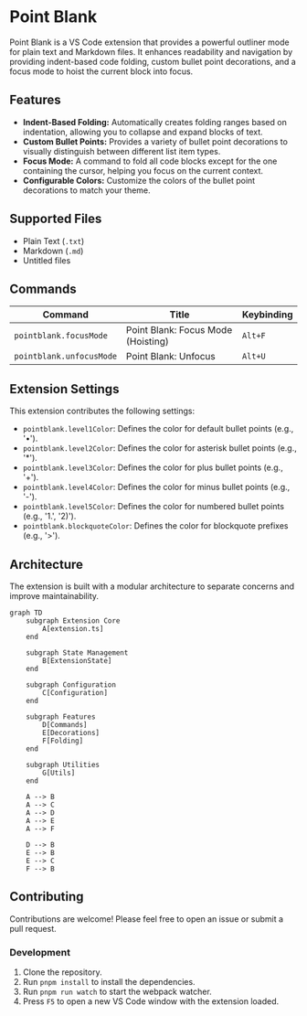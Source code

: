# Point Blank

Point Blank is a VS Code extension that provides a powerful outliner mode for plain text and Markdown files. It enhances readability and navigation by providing indent-based code folding, custom bullet point decorations, and a focus mode to hoist the current block into focus.

## Features

- **Indent-Based Folding:** Automatically creates folding ranges based on indentation, allowing you to collapse and expand blocks of text.
- **Custom Bullet Points:** Provides a variety of bullet point decorations to visually distinguish between different list item types.
- **Focus Mode:** A command to fold all code blocks except for the one containing the cursor, helping you focus on the current context.
- **Configurable Colors:** Customize the colors of the bullet point decorations to match your theme.

## Supported Files

- Plain Text (`.txt`)
- Markdown (`.md`)
- Untitled files

## Commands

| Command | Title | Keybinding |
| --- | --- | --- |
| `pointblank.focusMode` | Point Blank: Focus Mode (Hoisting) | `Alt+F` |
| `pointblank.unfocusMode` | Point Blank: Unfocus | `Alt+U` |

## Extension Settings

This extension contributes the following settings:

- `pointblank.level1Color`: Defines the color for default bullet points (e.g., '•').
- `pointblank.level2Color`: Defines the color for asterisk bullet points (e.g., '*').
- `pointblank.level3Color`: Defines the color for plus bullet points (e.g., '+').
- `pointblank.level4Color`: Defines the color for minus bullet points (e.g., '-').
- `pointblank.level5Color`: Defines the color for numbered bullet points (e.g., '1.', '2)').
- `pointblank.blockquoteColor`: Defines the color for blockquote prefixes (e.g., '>').

## Architecture

The extension is built with a modular architecture to separate concerns and improve maintainability.

```mermaid
graph TD
    subgraph Extension Core
        A[extension.ts]
    end

    subgraph State Management
        B[ExtensionState]
    end

    subgraph Configuration
        C[Configuration]
    end

    subgraph Features
        D[Commands]
        E[Decorations]
        F[Folding]
    end

    subgraph Utilities
        G[Utils]
    end

    A --> B
    A --> C
    A --> D
    A --> E
    A --> F

    D --> B
    E --> B
    E --> C
    F --> B
```

## Contributing

Contributions are welcome! Please feel free to open an issue or submit a pull request.

### Development

1.  Clone the repository.
2.  Run `pnpm install` to install the dependencies.
3.  Run `pnpm run watch` to start the webpack watcher.
4.  Press `F5` to open a new VS Code window with the extension loaded.